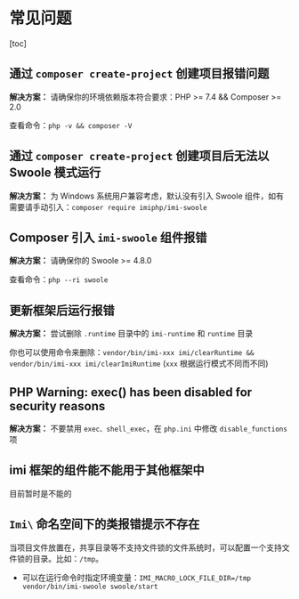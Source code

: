# 常见问题

[toc]

## 通过 `composer create-project` 创建项目报错问题

**解决方案：** 请确保你的环境依赖版本符合要求：PHP >= 7.4 && Composer >= 2.0

查看命令：`php -v && composer -V`

## 通过 `composer create-project` 创建项目后无法以 Swoole 模式运行

**解决方案：** 为 Windows 系统用户兼容考虑，默认没有引入 Swoole 组件，如有需要请手动引入：`composer require imiphp/imi-swoole`

## Composer 引入 `imi-swoole` 组件报错

**解决方案：** 请确保你的 Swoole >= 4.8.0

查看命令：`php --ri swoole`

## 更新框架后运行报错

**解决方案：** 尝试删除 `.runtime` 目录中的 `imi-runtime` 和 `runtime` 目录

你也可以使用命令来删除：`vendor/bin/imi-xxx imi/clearRuntime && vendor/bin/imi-xxx imi/clearImiRuntime` (`xxx` 根据运行模式不同而不同)

## PHP Warning:  exec() has been disabled for security reasons

**解决方案：** 不要禁用 `exec、shell_exec`，在 `php.ini` 中修改 `disable_functions` 项

## imi 框架的组件能不能用于其他框架中

目前暂时是不能的

## `Imi\` 命名空间下的类报错提示不存在

当项目文件放置在，共享目录等不支持文件锁的文件系统时，可以配置一个支持文件锁的目录。比如：`/tmp`。

* 可以在运行命令时指定环境变量：`IMI_MACRO_LOCK_FILE_DIR=/tmp vendor/bin/imi-swoole swoole/start`
